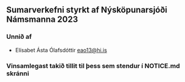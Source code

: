 ## Sumarverkefni styrkt af Nýsköpunarsjóði Námsmanna 2023

### Unnið af

- Elísabet Ásta Ólafsdóttir [eao13@hi.is](mailto:eao13@hi.is)

### Vinsamlegast takið tillit til þess sem stendur í NOTICE.md skránni


